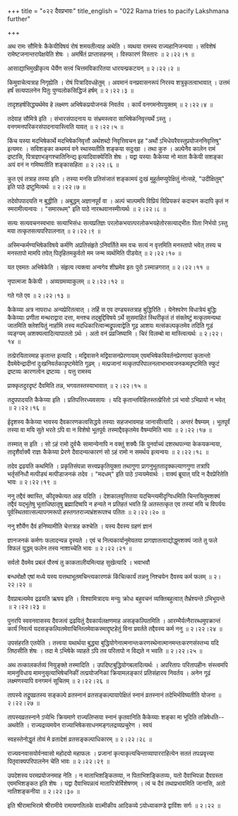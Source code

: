 +++
title = "०२२ दैवप्रभावः"
title_english = "022 Rama tries to pacify Lakshmana further"

+++


अथ रामः सौमित्रेः कैकेयीविषयं रोषं शमयतीत्याह अथेति । व्यथया रामस्य
राज्यहानिजन्यया । सविशेषं रामेष्टजनान्तरापेक्षयेति शेषः । अमर्षितं
प्राप्तासहनम् । विस्फारणं विस्तारः  ॥  २।२२।१  ॥   

  

आसाद्याभिमुखीकृत्य धैर्येण सत्त्वं चित्तमविकारितया धारयन्प्रकटयन्  ॥ 
२।२२।२ ॥   

  

किमुवाचेत्यत्राह निगृह्येति । रोषं पित्रादिवधहेतुम् । अवमानं
वनप्रवासनरूपं निरस्य शत्रुकृतत्वाभावात् । उत्तमं हर्षं सत्यपालनेन पितुः
पुण्यलोकसिद्धिजं हर्षम्  ॥  २।२२।३  ॥   

  

तादृशहर्षसिद्ध्यर्थमेव हे लक्ष्मण अभिषेकप्रयोजनकं निवर्तय । कार्यं
वनगमनोपयुक्तम्  ॥  २।२२।४  ॥   

  

तदेवाह सौमित्रे इति । संभारसंपादनाय यः संभ्रमस्त्वरा
साभिषेकनिवृत्त्यर्थे ऽस्तु । वनगमनपरिकरसंपादनायास्त्विति यावत्  ॥  २।२२।५
 ॥   

  

किंच यस्या मदभिषेकार्थे मदभिषेकनिवृत्तौ अर्थशब्दो निवृत्तिवचन इह "अर्थो
ऽभिधेयरैवस्तुप्रयोजननिवृत्तिषु" इत्यमरः । सविशङ्का कथमयं वने स्थास्यतीति
शङ्कया सदुःखा । तथा कुरु । अल्पेनैव कालेन रामं द्रष्टासि,
पित्राज्ञाभङ्गश्चातिनिन्द्य इत्यादिवाक्येरिति शेषः । यद्वा यस्याः
कैकेय्या नो माता कैकेयी सशङ्का अयं वनं न गमिष्यतीति शङ्कासहिता  ॥  २।२२।६
 ॥   

  

कुत एवं तत्राह तस्या इति । तस्या मनसि प्रतिसंजातं शङ्कामयं दुःखं
मुहूर्तमप्युपेक्षितुं नोत्सहे, "उदीक्षितुम्" इति पाठे द्रष्टुमित्यर्थः
 ॥  २।२२।७  ॥   

  

तदेवोपपादयति न बुद्धीति । अबुद्धम् अज्ञानपूर्वं वा । अल्पं चाल्पमपि
विप्रियं विप्रियकरं कदाचन कदापि कृतं न स्मरामीत्यन्वयः । "समारब्धम्" इति
पाठे नारब्धवानस्मीत्यर्थः  ॥  २।२२।८  ॥   

  

सत्यः सत्यवचनस्वभावः सत्याभिसंधः सत्यप्रतिज्ञः
परलोकभयात्परलोकभयहेतोरसत्याद्भीतः पिता निर्भयो ऽस्तु मया
तत्कृतसत्यपरिपालनात्  ॥  २।२२।९  ॥   

  

अस्मिन्कर्मण्यभिषेकविषये कर्मणि अप्रतिसंहृते ऽनिवर्तिते मम वचः सत्यं न
वृत्तमिति मनस्तापो भवेत् तस्य च मनस्तापो मामपि तपेत् पितृहितमकुर्वतो मम
जन्म व्यर्थमिति पीडयेत्  ॥  २।२२।१०  ॥   

  

यत एवमतः अभिषेकेति । संहृत्य त्यक्त्वा अन्वगेव शीघ्रमेव इतः पुरो
ऽस्मान्नगरात्  ॥  २।२२।११  ॥   

  

नृपात्मजा कैकेयी । अव्यग्रमव्याकुलम्  ॥  २।२२।१२  ॥   

  

गते गते एव  ॥  २।२२।१३  ॥   

  

कैकेय्या अत्र नापराधः अन्यप्रेरितत्वात् । तर्हि स एव दण्ड्यस्तत्राह
बुद्धिरिति । येनेश्वरेण विधात्रेयं बुद्धिः कैकेय्याः प्रणीता
मन्थराद्वारा दत्ता, मनश्च तद्बुद्दिविषये ऽर्थे सुसमाहितं स्थिरीकृतं तं
संक्लेष्टुं मत्कृतमन्यथा जातमिति क्लेशयितुं नार्हामि तस्य
मदधिकारित्वान्मद्रूपत्वाद्वेति गूढ आशयः मत्संकल्पकृतमेव तदिति गूडं
व्यङ्ग्यम् अशक्यत्वादित्यापाततो ऽर्थः । अतो वनं प्रव्रजिष्यामि । चिरं
विलम्बो मा मास्त्वित्यर्थः  ॥  २।२२।१४  ॥   

  

तत्प्रेरयितारमाह कृतान्त इत्यादि । मद्विवासने मद्विवासनप्रेरणायाम्
एवमभिषेकविवर्तनप्रेरणायां कृतान्तो दैवमेवेन्द्रादीनां
दुःखनिवर्तकादृष्टमेवेति गूढम् । मत्प्रजानां
मत्कृतपरिपालनलाभाभावजनकमदृष्टमिति स्फुटं द्रष्टव्यः कारणत्वेन द्रष्टव्यः
। यत्तु रामस्य  

प्राक्कृतदुरदृष्टं दैवमिति तन्न, भगवतस्तस्याभावात्  ॥  २।२२।१५  ॥   

  

तदुपपादयति कैकेय्या इति । प्रतिपत्तिरध्यवसायः । यदि
कृतान्तविहितस्तत्प्रेरितो ऽयं भावो ऽभिप्रायो न भवेत्  ॥  २।२२।१६  ॥   

  

ईदृशस्य कैकेय्या भावस्य दैवकारणकत्वसिद्धये तस्याः सहजभावमाह जानासीत्यादि
। अन्तरं वैषम्यम् । भूतपूर्वं तस्या वा मयि सुते भरते ऽपि वा न विशेषो
भूतपूर्वः तस्माद्दैवकृतमेव वैषम्यमिति भावः  ॥  २।२२।१७  ॥   

  

तस्मात् स इति । सो ऽहं रामो दुर्वचैः सामान्येनापि न वक्तुं शक्यैः किं
पुनर्वाच्यं दशरथपत्न्या केकयकन्यया, तादृशैर्वाक्यै राज्ञः कैकेय्या
प्रेरणे दैवादन्यत्कारणं सो ऽहं रामो न समर्थय इत्यन्वयः  ॥  २।२२।१८  ॥   

  

तदेव द्रढयति कथमिति । प्रकृतिसंपन्ना सत्त्वप्रकृतियुक्ता तथागुणा
प्रागनुभूततादृक्कल्याणगुणा तत्रापि भर्तृसंनिधौ मत्पीड्यं मत्पीडाजनकं
तदेव । "मदधम्" इति पाठे ऽप्ययमेवार्थः । वाक्यं ब्रूयात् यदि न
दैवप्रेरितेति भावः  ॥  २।२२।१९  ॥   

  

ननु तद्दैवं क्वास्ति, कीदृक्चेत्यत आह यदिति । देशकालवृत्तितया
यदचिन्त्यमीदृग्विधमिति चिन्तयितुमशक्यं तद्दैवं यद्भूतेषु भूताधिष्ठातृषु
ब्रह्मादिष्वपि न हन्यते न प्रतिहतं भवति हि अतस्तत्कृत एव तस्यां मयि च
विपर्ययः पूर्वस्थितवात्सल्यापगमरूपो हस्तगतराज्यभ्रंशरूपश्च पतितः  ॥ 
२।२२।२०  ॥   

  

ननु शौर्येण दैवं हनिष्यामीति चेत्तत्राह कश्चेति । यस्य दैवस्य ग्रहणं
ज्ञानं  

ज्ञानजनकं कर्मणः फलादन्यन्न दृस्यते । एवं च नित्यकार्यानुमेयतया
प्रागज्ञातत्वाद्योद्धुमशक्यं जाते तु फले विफलं युद्धम् फलेन तस्य
नाशाच्चेति भावः  ॥  २।२२।२१  ॥   

  

सर्वतो दैवमेव प्रबलं पौरुषं तु काकतालीयमित्याह सुखेत्यादि । भवाभवौ  

बन्धमोक्षौ एषां मध्ये यस्य यत्तथाभूतमचिन्त्यकारणकं किंचित्कार्यं तन्ननु
निश्चयेन दैवस्य कर्म फलम्  ॥  २।२२।२२  ॥   

  

दैवप्राबल्यमेव द्रढयति ऋषय इति । विश्वामित्रादयः मन्युः क्रोधः बहुवचनं
व्यक्तिबहुत्वात् तैर्भ्रश्यन्ते ऽभिभूयन्ते  ॥  २।२२।२३  ॥   

  

पुनरपि स्ववनवासस्य दैवजत्वं द्रढयितुं दैवकार्यलक्षणमाह असङ्कल्पितमिति ।
आरम्भैर्यत्नैरारब्धमुपक्रान्तं कार्यं निवर्त्य
यदसङ्कल्पितमेवाचिन्तितमेवाकस्माद्दृष्टहेतुं विना प्रवर्तते तद्दैवस्य
कर्म ननु  ॥  २।२२।२४  ॥   

  

उपसंहरति एतयेति । तत्त्वया यथार्थया बुद्ध्या
बुद्धियोगेनात्मनान्तःकरणस्थेनात्मानमन्तःकरणसंस्तभ्य यदि तिष्ठसीति शेषः ।
तदा मे ऽभिषेके व्याहते ऽपि तव परितापो न विद्यते न भवति  ॥  २।२२।२५  ॥   

  

अथ तत्कालकर्तव्यं नियुङ्क्ते तस्मादिति । उपदिष्टबुद्धियोगबलादित्यर्थः ।
अपरितापः परितापहीनः संस्त्वमपि मामनुविधाय मामनुसृत्याभिषेचनिकीं
तत्प्रयोजनिकां क्रियामलङ्कारं प्रतिसंहारय निवर्तय । अनेन गूढं
लक्ष्मणस्यापि वनगमनं सूचितम्  ॥  २।२२।२६  ॥   

  

तापस्ये तद्रूपव्रतस्य सङ्कल्पे व्रतस्नानं व्रतसङ्कल्पायापेक्षितं स्नानं
व्रतस्नानं तदेभिर्भविष्यतीति योजना  ॥  २।२२।२७  ॥   

  

तापस्यव्रतस्नाने ऽप्येभिः क्रियमाणे राज्यलिप्सया स्नानं कृतवानिति
कैकेय्याः शङ्का मा भूदिति तन्निषेधति-- अथवेति । राज्यद्रव्यमयेन
राज्याभिषेकसाधनमङ्गलद्रव्यप्रचुरेण । स्वयं  

स्वहस्तेनोद्धृतं तोयं मे व्रतादेशं व्रतसङ्कल्पाधिकारम्  ॥  २।२२।२८  ॥   

  

राज्यवनवासयोर्वनवासो महोदयो महाफलः । प्रजानां
कृत्याकृत्यचिन्ताव्यापारराहित्येन सततं तपःप्रवृत्त्या पितृवाक्यपरिपालनेन
चेति भावः  ॥  २।२२।२९  ॥   

  

उपदेशस्य परमप्रयोजनमाह नेति । न माताभिशङ्कितव्या, न पिताभिशङ्कितव्यः,
यतो दैवाभिपन्ना दैवग्रस्ता एवमभिशङ्कत इति शेषः । यद्वा दैवाभिपन्नत्वं
मातापित्रोर्विशेषणम् । त्वं च दैवं तथाप्रभावमिति जानासि, अतो
नातिशङ्कनीया  ॥  २।२२।३०  ॥   

  

इति श्रीरामाभिरामे श्रीरामीये रामायणतिलके वाल्मीकीय आदिकव्ये
ऽयोध्याकाण्डे द्वाविंशः सर्गः  ॥  २।२२  ॥   

  

  


